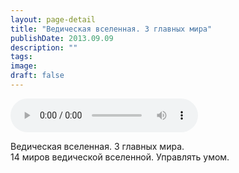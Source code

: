 ```yaml
---
layout: page-detail
title: "Ведическая вселенная. 3 главных мира"
publishDate: 2013.09.09
description: ""
tags:
image:
draft: false
---
```


<audio title="2013.09.09 - Ведическая вселенная. 3 главных мира.mp3" src="https://filer-api.advayta.org/v1.0/public/files/75697" controls=""></audio>

 Ведическая вселенная. 3 главных мира.  
14 миров ведической вселенной. Управлять умом. 

  
